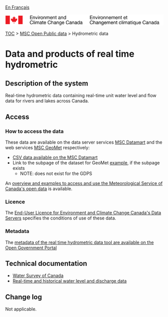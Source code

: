 [En Français](readme_hydrometric_fr.md)

![ECCC logo](../../img_eccc-logo.png)

[TOC](../../readme_en.md) > [MSC Open Public data](../readme_en.md) > Hydrometric data

# Data and products of real time hydrometric 

## Description of the system

Real-time hydrometric data containing real-time unit water level and flow data for rivers and lakes across Canada.

## Access

### How to access the data

These data are available on the data server services [MSC Datamart](../../msc-datamart/readme_en.md) and the web services [MSC GeoMet](../../msc-geomet/readme_en.md) respectively:

* [CSV data available on the MSC Datamart](readme_hydrometric-datamart_en.md) 
* Link to the subpage of the dataset for GeoMet [example](../../msc-geomet/giops_en.md), if the subpage exists 
	* NOTE: does not exist for the GDPS

An [overview and examples to access and use the Meteorological Service of Canada's open data](../../usage-overview/readme_en.md) is available.

### Licence

The [End-User Licence for Environment and Climate Change Canada's Data Servers](../../licence/readme_en.md) specifies the conditions of use of these data.


### Metadata

The [metadata of the real time hydrometric data tool are available on the Open Government Portal](https://open.canada.ca/data/en/dataset/ef2161a8-b01d-4dfb-ad00-1a70f7c4073b)

## Technical documentation

* [Water Survey of Canada](https://www.canada.ca/en/environment-climate-change/services/water-overview/quantity/monitoring/survey.html)
* [Real-time and historical water level and discharge data](http://wateroffice.ec.gc.ca/ )

## Change log

Not applicable.